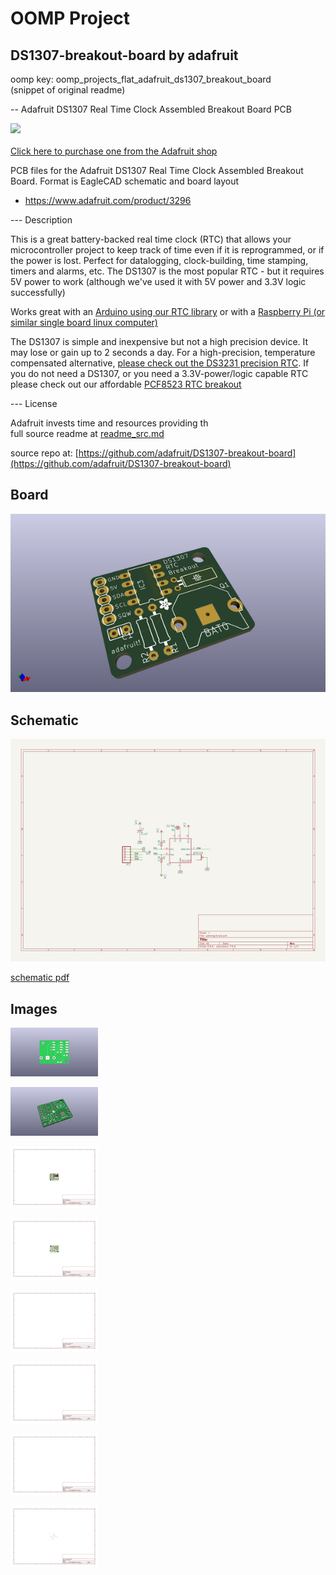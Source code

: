 # OOMP Project  
## DS1307-breakout-board  by adafruit  
  
oomp key: oomp_projects_flat_adafruit_ds1307_breakout_board  
(snippet of original readme)  
  
-- Adafruit DS1307 Real Time Clock Assembled Breakout Board PCB  
  
<a href="http://www.adafruit.com/products/3296"><img src="assets/3296.jpg?raw=true" width="500px"><br/>  
Click here to purchase one from the Adafruit shop</a>  
  
PCB files for the Adafruit DS1307 Real Time Clock Assembled Breakout Board. Format is EagleCAD schematic and board layout  
* https://www.adafruit.com/product/3296  
  
--- Description  
  
This is a great battery-backed real time clock (RTC) that allows your microcontroller project to keep track of time even if it is reprogrammed, or if the power is lost. Perfect for datalogging, clock-building, time stamping, timers and alarms, etc. The DS1307 is the most popular RTC - but it requires 5V power to work (although we've used it with 5V power and 3.3V logic successfully)  
  
Works great with an [Arduino using our RTC library](https://github.com/adafruit/RTClib) or with a [Raspberry Pi (or similar single board linux computer)](https://learn.adafruit.com/adding-a-real-time-clock-to-raspberry-pi)  
  
The DS1307 is simple and inexpensive but not a high precision device. It may lose or gain up to 2 seconds a day. For a high-precision, temperature compensated alternative, [please check out the DS3231 precision RTC](https://www.adafruit.com/products/3013). If you do not need a DS1307, or you need a 3.3V-power/logic capable RTC please check out our affordable [PCF8523 RTC breakout](http://www.adafruit.com/products/3295)  
  
--- License  
  
Adafruit invests time and resources providing th  
  full source readme at [readme_src.md](readme_src.md)  
  
source repo at: [https://github.com/adafruit/DS1307-breakout-board](https://github.com/adafruit/DS1307-breakout-board)  
## Board  
  
[![working_3d.png](working_3d_600.png)](working_3d.png)  
## Schematic  
  
[![working_schematic.png](working_schematic_600.png)](working_schematic.png)  
  
[schematic pdf](working_schematic.pdf)  
## Images  
  
[![working_3D_bottom.png](working_3D_bottom_140.png)](working_3D_bottom.png)  
  
[![working_3D_top.png](working_3D_top_140.png)](working_3D_top.png)  
  
[![working_assembly_page_01.png](working_assembly_page_01_140.png)](working_assembly_page_01.png)  
  
[![working_assembly_page_02.png](working_assembly_page_02_140.png)](working_assembly_page_02.png)  
  
[![working_assembly_page_03.png](working_assembly_page_03_140.png)](working_assembly_page_03.png)  
  
[![working_assembly_page_04.png](working_assembly_page_04_140.png)](working_assembly_page_04.png)  
  
[![working_assembly_page_05.png](working_assembly_page_05_140.png)](working_assembly_page_05.png)  
  
[![working_assembly_page_06.png](working_assembly_page_06_140.png)](working_assembly_page_06.png)  

